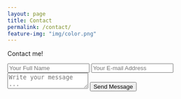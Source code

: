 ```yaml
---
layout: page
title: Contact
permalink: /contact/
feature-img: "img/color.png"
---
```


Contact me!

<form action="https://getsimpleform.com/messages?form_api_token=fb2aeb7440d3d42f4155f02b57e879e5" method="post">
  <!-- the redirect_to is optional, the form will redirect to the referrer on submission -->
  <input type='hidden' name='redirect_to' value='http://docbronovan.github.io/portfolio/thank-you' />
  <input type='text' name='name' placeholder='Your Full Name' />
  <input type='email' name='email' placeholder='Your E-mail Address' />
  <textarea name='message' placeholder='Write your message ...'></textarea>
  <input type='submit' value='Send Message' />
</form>